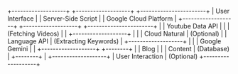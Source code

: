 +-------------------+         +-------------------+         +-----------------------+
| User Interface     |         | Server-Side Script  |         | Google Cloud Platform |
+-------------------+         +-------------------+         +-----------------------+
                    |             | Youtube Data API |
                    |             | (Fetching Videos)   |
                    |             +-------------------+
                    |
                    |             | Cloud Natural      | (Optional)
                    |             | Language API       | (Extracting Keywords)
                    |             +-------------------+
                    |
                    |             | Google Gemini        |
                    |             +-------------------+         +--------+
                    |                                         | Blog    |
                    |                                         | Content | (Database)
                    |                                         +--------+
                    |
                    +-------------------+
                    | User Interaction  | (Optional)
                    +-------------------+






